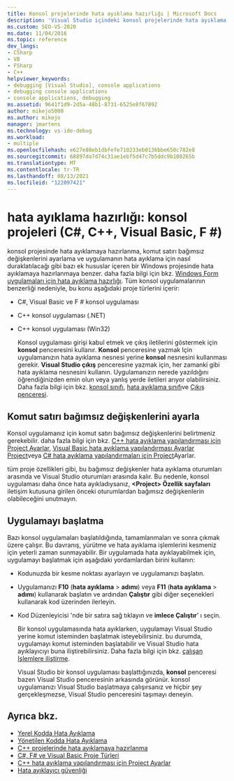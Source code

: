 ```yaml
---
title: Konsol projelerinde hata ayıklama hazırlığı | Microsoft Docs
description: 'Visual Studio içindeki konsol projelerinde hata ayıklama hazırlığı (C#, C++, Visual Basic, F #) hakkında bilgi alın.'
ms.custom: SEO-VS-2020
ms.date: 11/04/2016
ms.topic: reference
dev_langs:
- CSharp
- VB
- FSharp
- C++
helpviewer_keywords:
- debugging [Visual Studio], console applications
- debugging console applications
- console applications, debugging
ms.assetid: 9641f1d9-2d5a-48b1-8731-6525e8f67892
author: mikejo5000
ms.author: mikejo
manager: jmartens
ms.technology: vs-ide-debug
ms.workload:
- multiple
ms.openlocfilehash: e627e88eb1dbfefe710233eb0136bbe650c782e8
ms.sourcegitcommit: 68897da7d74c31ae1ebf5d47c7b5ddc9b108265b
ms.translationtype: MT
ms.contentlocale: tr-TR
ms.lasthandoff: 08/13/2021
ms.locfileid: "122097421"
---
```

# <a name="debugging-preparation-console-projects-c-c-visual-basic-f"></a>hata ayıklama hazırlığı: konsol projeleri (C#, C++, Visual Basic, F #)

konsol projesinde hata ayıklamaya hazırlanma, komut satırı bağımsız değişkenlerini ayarlama ve uygulamanın hata ayıklama için nasıl duraklatılacağı gibi bazı ek hususlar içeren bir Windows projesinde hata ayıklamaya hazırlanmaya benzer. daha fazla bilgi için bkz. [Windows Form uygulamaları için hata ayıklama hazırlığı](../debugger/debugging-preparation-windows-forms-applications.md). Tüm konsol uygulamalarının benzerliği nedeniyle, bu konu aşağıdaki proje türlerini içerir:

- C#, Visual Basic ve F # konsol uygulaması

- C++ konsol uygulaması (.NET)

- C++ konsol uygulaması (Win32)

  Konsol uygulaması girişi kabul etmek ve çıkış iletilerini göstermek için **konsol** penceresini kullanır. **Konsol** penceresine yazmak Için uygulamanızın hata ayıklama nesnesi yerine **konsol** nesnesini kullanması gerekir. **Visual Studio çıkış** penceresine yazmak için, her zamanki gibi hata ayıklama nesnesini kullanın. Uygulamanızın nerede yazıldığını öğrendiğinizden emin olun veya yanlış yerde iletileri arıyor olabilirsiniz. Daha fazla bilgi için bkz. [konsol sınıfı](/dotnet/api/system.console), [hata ayıklama sınıfı](/dotnet/api/system.diagnostics.debug)ve [Çıkış penceresi](../ide/reference/output-window.md).

## <a name="set-command-line-arguments"></a>Komut satırı bağımsız değişkenlerini ayarla

Konsol uygulamanız için komut satırı bağımsız değişkenlerini belirtmeniz gerekebilir. daha fazla bilgi için bkz. [C++ hata ayıklama yapılandırması için Project Ayarlar](../debugger/project-settings-for-a-cpp-debug-configuration.md), [Visual Basic hata ayıklama yapılandırması Ayarlar Project](../debugger/project-settings-for-a-visual-basic-debug-configuration.md)veya [C# hata ayıklama yapılandırmaları için Project](../debugger/project-settings-for-csharp-debug-configurations.md)Ayarlar.

tüm proje özellikleri gibi, bu bağımsız değişkenler hata ayıklama oturumları arasında ve Visual Studio oturumları arasında kalır. Bu nedenle, konsol uygulaması daha önce hata ayıkladıysanız, **\<Project> Özellik sayfaları** iletişim kutusuna girilen önceki oturumlardan bağımsız değişkenlerin olabileceğini unutmayın.

## <a name="start-the-application"></a>Uygulamayı başlatma

 Bazı konsol uygulamaları başlatıldığında, tamamlanmaları ve sonra çıkmak üzere çalışır. Bu davranış, yürütme ve hata ayıklama işlemlerini kesmeniz için yeterli zaman sunmayabilir. Bir uygulamada hata ayıklayabilmek için, uygulamayı başlatmak için aşağıdaki yordamlardan birini kullanın:

- Kodunuzda bir kesme noktası ayarlayın ve uygulamanızı başlatın.

- Uygulamanızı **F10** (**hata ayıklama**  >  **adımı**) veya **F11** (**hata ayıklama**  >  **adımı**) kullanarak başlatın ve ardından **Çalıştır** gibi diğer seçenekleri kullanarak kod üzerinden ilerleyin.

- Kod Düzenleyicisi 'nde bir satıra sağ tıklayın ve **imlece Çalıştır**' ı seçin.

  Bir konsol uygulamasında hata ayıklarken, uygulamayı Visual Studio yerine komut isteminden başlatmak isteyebilirsiniz. bu durumda, uygulamayı komut isteminden başlatabilir ve Visual Studio hata ayıklayıcıyı buna iliştirebilirsiniz. Daha fazla bilgi için bkz. [çalışan Işlemlere iliştirme](../debugger/attach-to-running-processes-with-the-visual-studio-debugger.md).

  Visual Studio bir konsol uygulaması başlattığınızda, **konsol** penceresi bazen Visual Studio penceresinin arkasında görünür. konsol uygulamanızı Visual Studio başlatmaya çalışırsanız ve hiçbir şey gerçekleşmezse, Visual Studio penceresini taşımayı deneyin.

## <a name="see-also"></a>Ayrıca bkz.
- [Yerel Kodda Hata Ayıklama](../debugger/debugging-native-code.md)
- [Yönetilen Kodda Hata Ayıklama](../debugger/debugging-managed-code.md)
- [C++ projelerinde hata ayıklamaya hazırlanma](../debugger/debugging-preparation-visual-cpp-project-types.md)
- [C#, F# ve Visual Basic Proje Türleri](../debugger/debugging-preparation-csharp-f-hash-and-visual-basic-project-types.md)
- [C++ hata ayıklama yapılandırması için Project Ayarlar](../debugger/project-settings-for-a-cpp-debug-configuration.md)
- [Hata ayıklayıcı güvenliği](../debugger/debugger-security.md)